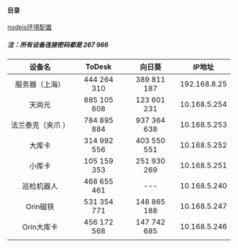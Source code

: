 #### 目录
[nodejs环境配置](./nodejs_config.md)

##### 注：所有设备连接密码都是 267 966

|      设备名      |   ToDesk    |   向日葵    |    IP地址    |
| :--------------: | :---------: | :---------: | :----------: |
|  服务器（上海）  | 444 264 310 | 389 811 187 | 192.168.8.25 |
|      天尚元      | 885 105 608 | 123 601 231 | 10.168.5.254 |
| 法兰泰克（夹爪 ） | 784 895 884 | 937 364 638 | 10.168.5.253 |
|      大库卡      | 314 992 556 | 403 550 551 | 10.168.5.252 |
|      小库卡      | 105 159 353 | 251 930 269 | 10.168.5.251 |
|    巡检机器人    | 468 655 461 |    ---     | 10.168.5.240 |
|    Orin磁铁     | 531 354 771 | 148 865 188 | 10.168.5.247 |
|    Orin大库卡     | 456 172 568 | 147 742 685 | 10.168.5.246 |
|                  |             |             |              |

